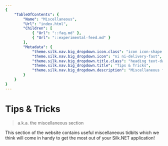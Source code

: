 ```yaml
---
{
    "TableOfContents": {
        "Name": "Miscellaneous",
        "Url": "index.html",
        "Children": [
            { "Url": "::faq.md" },
            { "Url": "::experimental-feed.md" }
        ],
        "Metadata": {
            "theme.silk.nav.big_dropdown.icon.class": "icon icon-shape bg-gradient-danger rounded-circle text-white",
            "theme.silk.nav.big_dropdown.icon": "ni ni-delivery-fast",
            "theme.silk.nav.big_dropdown.title.class": "heading text-danger mb-md-1",
            "theme.silk.nav.big_dropdown.title": "Tips & Tricks",
            "theme.silk.nav.big_dropdown.description": "Miscellaneous further documentation for getting the most out of your Silk.NET applications."
        }
    }
}
---
```


# Tips &amp; Tricks

> a.k.a. the miscellaneous section

This section of the website contains useful miscellaneous tidbits which we think will come in handy to get the most out of your Silk.NET application!
